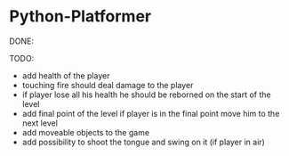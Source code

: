 # Python-Platformer


DONE:


TODO:

- add health of the player
- touching fire should deal damage to the player
- if player lose all his health he should be reborned on the start of the level
- add final point of the level if player is in the final point move him to the next level
- add moveable objects to the game
- add possibility to shoot the tongue and swing on it (if player in air)